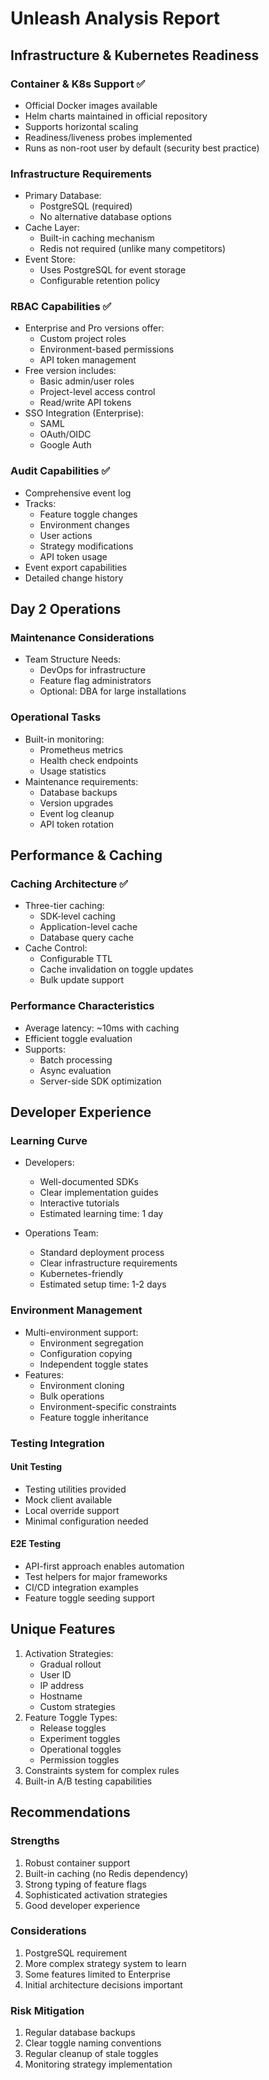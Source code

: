 # Unleash Analysis Report

## Infrastructure & Kubernetes Readiness

### Container & K8s Support ✅
- Official Docker images available
- Helm charts maintained in official repository
- Supports horizontal scaling
- Readiness/liveness probes implemented
- Runs as non-root user by default (security best practice)

### Infrastructure Requirements
- Primary Database:
  - PostgreSQL (required)
  - No alternative database options
- Cache Layer:
  - Built-in caching mechanism
  - Redis not required (unlike many competitors)
- Event Store:
  - Uses PostgreSQL for event storage
  - Configurable retention policy

### RBAC Capabilities ✅
- Enterprise and Pro versions offer:
  - Custom project roles
  - Environment-based permissions
  - API token management
- Free version includes:
  - Basic admin/user roles
  - Project-level access control
  - Read/write API tokens
- SSO Integration (Enterprise):
  - SAML
  - OAuth/OIDC
  - Google Auth

### Audit Capabilities ✅
- Comprehensive event log
- Tracks:
  - Feature toggle changes
  - Environment changes
  - User actions
  - Strategy modifications
  - API token usage
- Event export capabilities
- Detailed change history

## Day 2 Operations

### Maintenance Considerations
- Team Structure Needs:
  - DevOps for infrastructure
  - Feature flag administrators
  - Optional: DBA for large installations

### Operational Tasks
- Built-in monitoring:
  - Prometheus metrics
  - Health check endpoints
  - Usage statistics
- Maintenance requirements:
  - Database backups
  - Version upgrades
  - Event log cleanup
  - API token rotation

## Performance & Caching

### Caching Architecture ✅
- Three-tier caching:
  - SDK-level caching
  - Application-level cache
  - Database query cache
- Cache Control:
  - Configurable TTL
  - Cache invalidation on toggle updates
  - Bulk update support

### Performance Characteristics
- Average latency: ~10ms with caching
- Efficient toggle evaluation
- Supports:
  - Batch processing
  - Async evaluation
  - Server-side SDK optimization

## Developer Experience

### Learning Curve
- Developers:
  - Well-documented SDKs
  - Clear implementation guides
  - Interactive tutorials
  - Estimated learning time: 1 day
  
- Operations Team:
  - Standard deployment process
  - Clear infrastructure requirements
  - Kubernetes-friendly
  - Estimated setup time: 1-2 days

### Environment Management
- Multi-environment support:
  - Environment segregation
  - Configuration copying
  - Independent toggle states
- Features:
  - Environment cloning
  - Bulk operations
  - Environment-specific constraints
  - Feature toggle inheritance

### Testing Integration

#### Unit Testing
- Testing utilities provided
- Mock client available
- Local override support
- Minimal configuration needed

#### E2E Testing
- API-first approach enables automation
- Test helpers for major frameworks
- CI/CD integration examples
- Feature toggle seeding support

## Unique Features
1. Activation Strategies:
   - Gradual rollout
   - User ID
   - IP address
   - Hostname
   - Custom strategies
2. Feature Toggle Types:
   - Release toggles
   - Experiment toggles
   - Operational toggles
   - Permission toggles
3. Constraints system for complex rules
4. Built-in A/B testing capabilities

## Recommendations

### Strengths
1. Robust container support
2. Built-in caching (no Redis dependency)
3. Strong typing of feature flags
4. Sophisticated activation strategies
5. Good developer experience

### Considerations
1. PostgreSQL requirement
2. More complex strategy system to learn
3. Some features limited to Enterprise
4. Initial architecture decisions important

### Risk Mitigation
1. Regular database backups
2. Clear toggle naming conventions
3. Regular cleanup of stale toggles
4. Monitoring strategy implementation